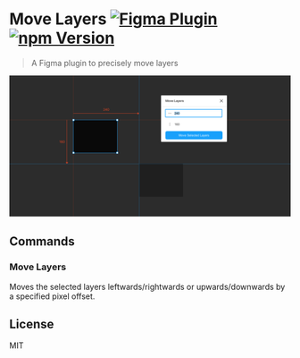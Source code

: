 # Move Layers [![Figma Plugin](https://img.shields.io/badge/figma-plugin-1BC47D.svg)](https://www.figma.com/c/plugin/767379204511357902/Move-Layers) [![npm Version](https://img.shields.io/npm/v/figma-move-layers.svg)](https://www.npmjs.com/package/figma-move-layers)

> A Figma plugin to precisely move layers

[![Move Layers](media/cover.png)](https://www.figma.com/c/plugin/767379204511357902/Move-Layers)

## Commands

### Move Layers

Moves the selected layers leftwards/rightwards or upwards/downwards by a specified pixel offset.

## License

MIT

